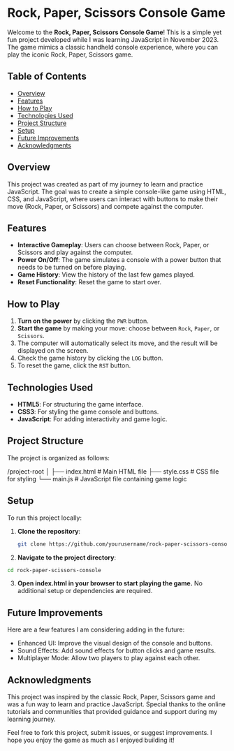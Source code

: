 # Rock, Paper, Scissors Console Game

Welcome to the **Rock, Paper, Scissors Console Game**! This is a simple yet fun project developed while I was learning JavaScript in November 2023. The game mimics a classic handheld console experience, where you can play the iconic Rock, Paper, Scissors game.

## Table of Contents

- [Overview](#overview)
- [Features](#features)
- [How to Play](#how-to-play)
- [Technologies Used](#technologies-used)
- [Project Structure](#project-structure)
- [Setup](#setup)
- [Future Improvements](#future-improvements)
- [Acknowledgments](#acknowledgments)

## Overview

This project was created as part of my journey to learn and practice JavaScript. The goal was to create a simple console-like game using HTML, CSS, and JavaScript, where users can interact with buttons to make their move (Rock, Paper, or Scissors) and compete against the computer.

## Features

- **Interactive Gameplay**: Users can choose between Rock, Paper, or Scissors and play against the computer.
- **Power On/Off**: The game simulates a console with a power button that needs to be turned on before playing.
- **Game History**: View the history of the last few games played.
- **Reset Functionality**: Reset the game to start over.

## How to Play

1. **Turn on the power** by clicking the `PWR` button.
2. **Start the game** by making your move: choose between `Rock`, `Paper`, or `Scissors`.
3. The computer will automatically select its move, and the result will be displayed on the screen.
4. Check the game history by clicking the `LOG` button.
5. To reset the game, click the `RST` button.

## Technologies Used

- **HTML5**: For structuring the game interface.
- **CSS3**: For styling the game console and buttons.
- **JavaScript**: For adding interactivity and game logic.

## Project Structure

The project is organized as follows:

/project-root
│
├── index.html # Main HTML file
├── style.css # CSS file for styling
└── main.js # JavaScript file containing game logic

## Setup

To run this project locally:

1. **Clone the repository**:
   ```bash
   git clone https://github.com/yourusername/rock-paper-scissors-console.git


2. **Navigate to the project directory**:
```bash
cd rock-paper-scissors-console
```


3. **Open index.html in your browser to start playing the game.**
No additional setup or dependencies are required.

## Future Improvements
Here are a few features I am considering adding in the future:

- Enhanced UI: Improve the visual design of the console and buttons.
- Sound Effects: Add sound effects for button clicks and game results.
- Multiplayer Mode: Allow two players to play against each other.

## Acknowledgments
This project was inspired by the classic Rock, Paper, Scissors game and was a fun way to learn and practice JavaScript. Special thanks to the online tutorials and communities that provided guidance and support during my learning journey.

Feel free to fork this project, submit issues, or suggest improvements. I hope you enjoy the game as much as I enjoyed building it!